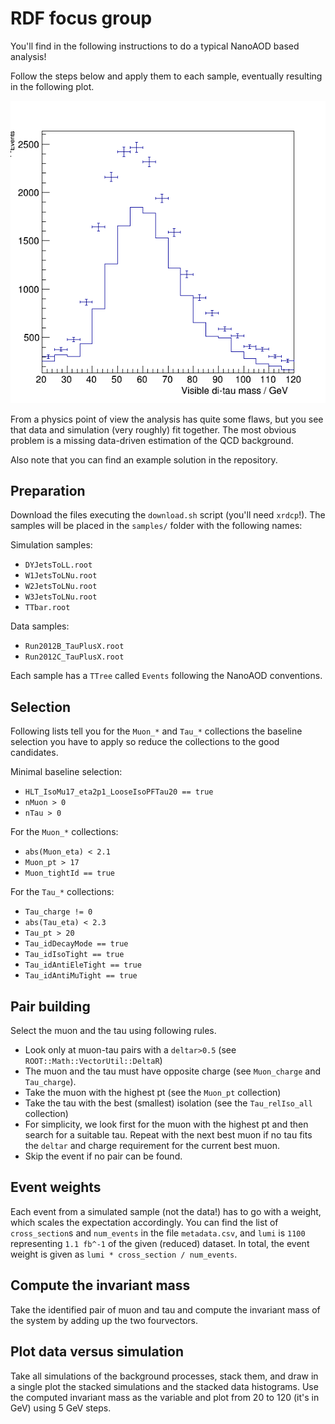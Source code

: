 # RDF focus group

You'll find in the following instructions to do a typical NanoAOD based analysis!

Follow the steps below and apply them to each sample, eventually resulting in the following plot.

![](plot.png)

From a physics point of view the analysis has quite some flaws, but you see that data and simulation (very roughly) fit together. The most obvious problem is a missing data-driven estimation of the QCD background.

Also note that you can find an example solution in the repository.

## Preparation

Download the files executing the `download.sh` script (you'll need `xrdcp`!). The samples will be placed in the `samples/` folder with the following names:

Simulation samples:

- `DYJetsToLL.root`
- `W1JetsToLNu.root`
- `W2JetsToLNu.root`
- `W3JetsToLNu.root`
- `TTbar.root`

Data samples:

- `Run2012B_TauPlusX.root`
- `Run2012C_TauPlusX.root`

Each sample has a `TTree` called `Events` following the NanoAOD conventions.

## Selection

Following lists tell you for the `Muon_*` and `Tau_*` collections the baseline selection you have to apply so reduce the collections to the good candidates.

Minimal baseline selection:

- `HLT_IsoMu17_eta2p1_LooseIsoPFTau20 == true`
- `nMuon > 0`
- `nTau > 0`

For the `Muon_*` collections:

- `abs(Muon_eta) < 2.1`
- `Muon_pt > 17`
- `Muon_tightId == true`

For the `Tau_*` collections:

- `Tau_charge != 0`
- `abs(Tau_eta) < 2.3`
- `Tau_pt > 20`
- `Tau_idDecayMode == true`
- `Tau_idIsoTight == true`
- `Tau_idAntiEleTight == true`
- `Tau_idAntiMuTight == true`

## Pair building

Select the muon and the tau using following rules.

- Look only at muon-tau pairs with a `deltar>0.5` (see `ROOT::Math::VectorUtil::DeltaR`)
- The muon and the tau must have opposite charge (see `Muon_charge` and `Tau_charge`).
- Take the muon with the highest pt (see the `Muon_pt` collection)
- Take the tau with the best (smallest) isolation (see the `Tau_relIso_all` collection)
- For simplicity, we look first for the muon with the highest pt and then search for a suitable tau. Repeat with the next best muon if no tau fits the `deltar` and charge requirement for the current best muon.
- Skip the event if no pair can be found.

## Event weights

Each event from a simulated sample (not the data!) has to go with a weight, which scales the expectation accordingly. You can find the list of `cross_section`s and `num_events` in the file `metadata.csv`, and `lumi` is `1100` representing `1.1 fb^-1` of the given (reduced) dataset. In total, the event weight is given as `lumi * cross_section / num_events`.

## Compute the invariant mass

Take the identified pair of muon and tau and compute the invariant mass of the system by adding up the two fourvectors.

## Plot data versus simulation

Take all simulations of the background processes, stack them, and draw in a single plot the stacked simulations and the stacked data histograms. Use the computed invariant mass as the variable and plot from 20 to 120 (it's in GeV) using 5 GeV steps.
